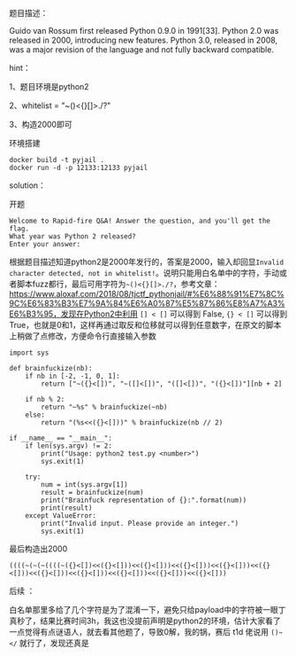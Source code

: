 题目描述：

Guido van Rossum first released Python 0.9.0 in 1991[33]. Python 2.0 was released in 2000, introducing new features. Python 3.0, released in 2008, was a major revision of the language and not fully backward compatible.

hint：

1、题目环境是python2

2、whitelist = "~()<{}[]>./?"

3、构造2000即可

环境搭建

```
docker build -t pyjail .
docker run -d -p 12133:12133 pyjail
```

solution：

开题

```
Welcome to Rapid-fire Q&A! Answer the question, and you'll get the flag.
What year was Python 2 released?
Enter your answer:
```

根据题目描述知道python2是2000年发行的，答案是2000，输入却回显`Invalid character detected, not in whitelist!`。说明只能用白名单中的字符，手动或者脚本fuzz都行，最后可用字符为`~()<{}[]>./?`，参考文章：https://www.aloxaf.com/2018/08/tjctf_pythonjail/#%E6%88%91%E7%8C%9C%E6%83%B3%E7%9A%84%E6%A0%87%E5%87%86%E8%A7%A3%E6%B3%95，发现在Python2中利用 `[] < []` 可以得到 False, `{} < []` 可以得到 True，也就是0和1，这样再通过取反和位移就可以得到任意数字，在原文的脚本上稍做了点修改，方便命令行直接输入参数

```
import sys

def brainfuckize(nb):
    if nb in [-2, -1, 0, 1]:
        return ["~({}<[])", "~([]<[])", "([]<[])", "({}<[])"][nb + 2]

    if nb % 2:
        return "~%s" % brainfuckize(~nb)
    else:
        return "(%s<<({}<[]))" % brainfuckize(nb // 2)

if __name__ == "__main__":
    if len(sys.argv) != 2:
        print("Usage: python2 test.py <number>")
        sys.exit(1)

    try:
        num = int(sys.argv[1])
        result = brainfuckize(num)
        print("Brainfuck representation of {}:".format(num))
        print(result)
    except ValueError:
        print("Invalid input. Please provide an integer.")
        sys.exit(1)
```

最后构造出2000

```
((((~(~(~((((~({}<[])<<({}<[]))<<({}<[]))<<({}<[]))<<({}<[]))<<({}<[]))<<({}<[]))<<({}<[]))<<({}<[]))<<({}<[]))<<({}<[]))
```

后续 ：

白名单那里多给了几个字符是为了混淆一下，避免只给payload中的字符被一眼丁真秒了，结果比赛时间3h，我这也没提前声明是python2的环境，估计大家看了一点觉得有点谜语人，就去看其他题了，导致0解，我的锅，赛后 t1d 佬说用 `()~</` 就行了，发现还真是








